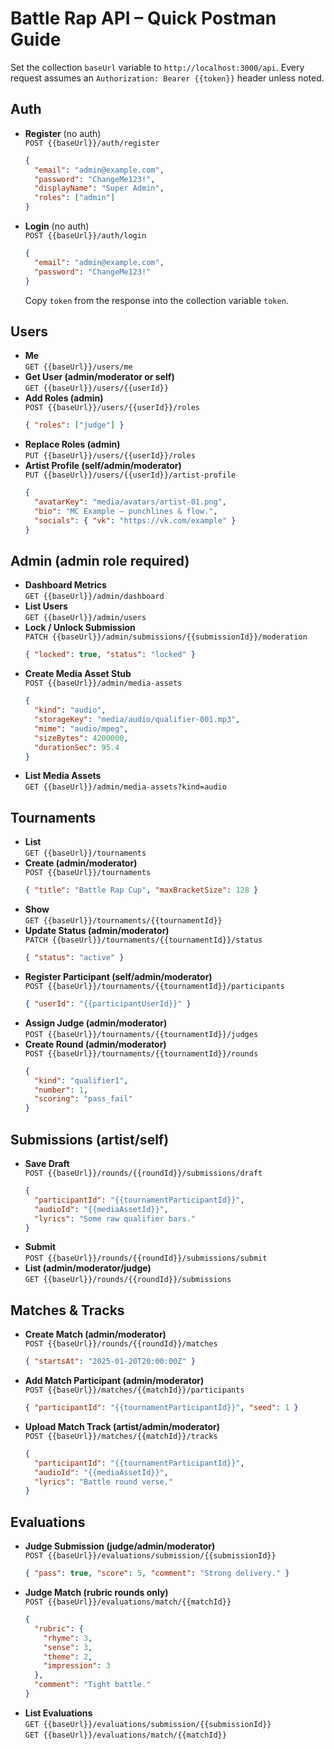 # Battle Rap API – Quick Postman Guide

Set the collection `baseUrl` variable to `http://localhost:3000/api`. Every request assumes an `Authorization: Bearer {{token}}` header unless noted.

## Auth
- **Register** (no auth)  
  `POST {{baseUrl}}/auth/register`  
  ```json
  {
    "email": "admin@example.com",
    "password": "ChangeMe123!",
    "displayName": "Super Admin",
    "roles": ["admin"]
  }
  ```
- **Login** (no auth)  
  `POST {{baseUrl}}/auth/login`  
  ```json
  {
    "email": "admin@example.com",
    "password": "ChangeMe123!"
  }
  ```
  Copy `token` from the response into the collection variable `token`.

## Users
- **Me**  
  `GET {{baseUrl}}/users/me`
- **Get User (admin/moderator or self)**  
  `GET {{baseUrl}}/users/{{userId}}`
- **Add Roles (admin)**  
  `POST {{baseUrl}}/users/{{userId}}/roles`  
  ```json
  { "roles": ["judge"] }
  ```
- **Replace Roles (admin)**  
  `PUT {{baseUrl}}/users/{{userId}}/roles`
- **Artist Profile (self/admin/moderator)**  
  `PUT {{baseUrl}}/users/{{userId}}/artist-profile`  
  ```json
  {
    "avatarKey": "media/avatars/artist-01.png",
    "bio": "MC Example – punchlines & flow.",
    "socials": { "vk": "https://vk.com/example" }
  }
  ```

## Admin (admin role required)
- **Dashboard Metrics**  
  `GET {{baseUrl}}/admin/dashboard`
- **List Users**  
  `GET {{baseUrl}}/admin/users`
- **Lock / Unlock Submission**  
  `PATCH {{baseUrl}}/admin/submissions/{{submissionId}}/moderation`  
  ```json
  { "locked": true, "status": "locked" }
  ```
- **Create Media Asset Stub**  
  `POST {{baseUrl}}/admin/media-assets`  
  ```json
  {
    "kind": "audio",
    "storageKey": "media/audio/qualifier-001.mp3",
    "mime": "audio/mpeg",
    "sizeBytes": 4200000,
    "durationSec": 95.4
  }
  ```
- **List Media Assets**  
  `GET {{baseUrl}}/admin/media-assets?kind=audio`

## Tournaments
- **List**  
  `GET {{baseUrl}}/tournaments`
- **Create (admin/moderator)**  
  `POST {{baseUrl}}/tournaments`  
  ```json
  { "title": "Battle Rap Cup", "maxBracketSize": 128 }
  ```
- **Show**  
  `GET {{baseUrl}}/tournaments/{{tournamentId}}`
- **Update Status (admin/moderator)**  
  `PATCH {{baseUrl}}/tournaments/{{tournamentId}}/status`  
  ```json
  { "status": "active" }
  ```
- **Register Participant (self/admin/moderator)**  
  `POST {{baseUrl}}/tournaments/{{tournamentId}}/participants`  
  ```json
  { "userId": "{{participantUserId}}" }
  ```
- **Assign Judge (admin/moderator)**  
  `POST {{baseUrl}}/tournaments/{{tournamentId}}/judges`
- **Create Round (admin/moderator)**  
  `POST {{baseUrl}}/tournaments/{{tournamentId}}/rounds`  
  ```json
  {
    "kind": "qualifier1",
    "number": 1,
    "scoring": "pass_fail"
  }
  ```

## Submissions (artist/self)
- **Save Draft**  
  `POST {{baseUrl}}/rounds/{{roundId}}/submissions/draft`  
  ```json
  {
    "participantId": "{{tournamentParticipantId}}",
    "audioId": "{{mediaAssetId}}",
    "lyrics": "Some raw qualifier bars."
  }
  ```
- **Submit**  
  `POST {{baseUrl}}/rounds/{{roundId}}/submissions/submit`
- **List (admin/moderator/judge)**  
  `GET {{baseUrl}}/rounds/{{roundId}}/submissions`

## Matches & Tracks
- **Create Match (admin/moderator)**  
  `POST {{baseUrl}}/rounds/{{roundId}}/matches`  
  ```json
  { "startsAt": "2025-01-20T20:00:00Z" }
  ```
- **Add Match Participant (admin/moderator)**  
  `POST {{baseUrl}}/matches/{{matchId}}/participants`  
  ```json
  { "participantId": "{{tournamentParticipantId}}", "seed": 1 }
  ```
- **Upload Match Track (artist/admin/moderator)**  
  `POST {{baseUrl}}/matches/{{matchId}}/tracks`  
  ```json
  {
    "participantId": "{{tournamentParticipantId}}",
    "audioId": "{{mediaAssetId}}",
    "lyrics": "Battle round verse."
  }
  ```

## Evaluations
- **Judge Submission (judge/admin/moderator)**  
  `POST {{baseUrl}}/evaluations/submission/{{submissionId}}`  
  ```json
  { "pass": true, "score": 5, "comment": "Strong delivery." }
  ```
- **Judge Match (rubric rounds only)**  
  `POST {{baseUrl}}/evaluations/match/{{matchId}}`  
  ```json
  {
    "rubric": {
      "rhyme": 3,
      "sense": 3,
      "theme": 2,
      "impression": 3
    },
    "comment": "Tight battle."
  }
  ```
- **List Evaluations**  
  `GET {{baseUrl}}/evaluations/submission/{{submissionId}}`  
  `GET {{baseUrl}}/evaluations/match/{{matchId}}`
